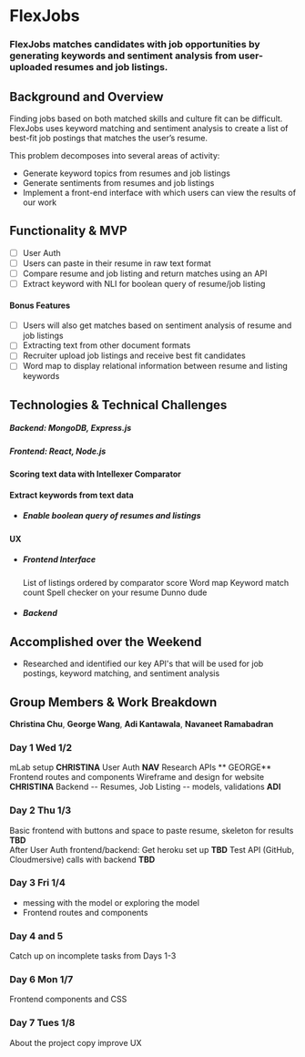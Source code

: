 # FlexJobs

### FlexJobs matches candidates with job opportunities by generating keywords and sentiment analysis from user-uploaded resumes and job listings. 

## Background and Overview

Finding jobs based on both matched skills and culture fit can be difficult. FlexJobs uses keyword matching and sentiment analysis to create a list of best-fit job postings that matches the user’s resume. 

This problem decomposes into several areas of activity:
  * Generate keyword topics from resumes and job listings   
  * Generate sentiments from resumes and job listings 
  * Implement a front-end interface with which users can view the results of our work 

## Functionality & MVP

   - [ ] User Auth
   - [ ] Users can paste in their resume in raw text format  
   - [ ] Compare resume and job listing and return matches using an API 
   - [ ] Extract keyword with NLI for boolean query of resume/job listing

#### Bonus Features

   - [ ] Users will also get matches based on sentiment analysis of resume and job listings
   - [ ] Extracting text from other document formats 
   - [ ] Recruiter upload job listings and receive best fit candidates
   - [ ] Word map to display relational information between resume and listing keywords

## Technologies & Technical Challenges
  ##### Backend: MongoDB, Express.js 
  ##### Frontend: React, Node.js

#### Scoring text data with Intellexer Comparator


#### Extract keywords from text data 
  + ##### Enable boolean query of resumes and listings


#### UX
  + ##### Frontend Interface
	List of listings ordered by comparator score
	Word map
	Keyword match count
	Spell checker on your resume
	Dunno dude

  + ##### Backend


## Accomplished over the Weekend
 - Researched and identified our key API's that will be used for job postings, keyword matching, and sentiment analysis 
 
## Group Members & Work Breakdown

**Christina Chu**,
**George Wang**,
**Adi Kantawala**,
**Navaneet Ramabadran**

### Day 1 Wed 1/2
mLab setup **CHRISTINA** 
User Auth **NAV**
Research APIs ** GEORGE** 
Frontend routes and components 
Wireframe and design for website **CHRISTINA** 
Backend -- Resumes, Job Listing -- models, validations **ADI** 

### Day 2 Thu 1/3
Basic frontend with buttons and space to paste resume, skeleton for results **TBD**  
After User Auth frontend/backend: Get heroku set up **TBD**
Test API (GitHub, Cloudmersive) calls with backend **TBD** 

### Day 3 Fri 1/4
  - messing with the model or exploring the model
  - Frontend routes and components 

### Day 4 and 5 
Catch up on incomplete tasks from Days 1-3

### Day 6 Mon 1/7
Frontend components and CSS 

### Day 7 Tues 1/8 
About the project copy
improve UX

